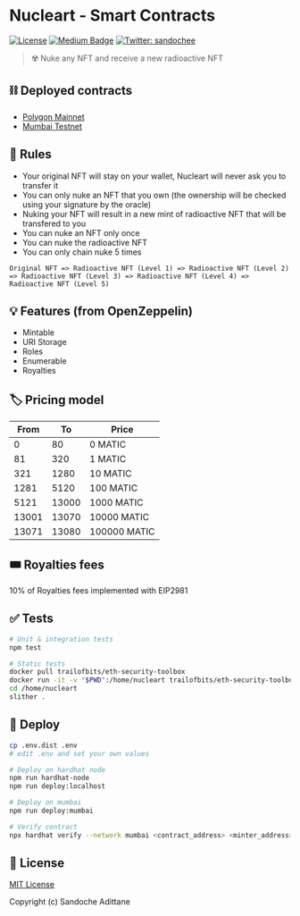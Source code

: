 # Nucleart - Smart Contracts

[![License](https://img.shields.io/github/license/mashape/apistatus.svg)](./LICENSE)
[![Medium Badge](https://badgen.net/badge/icon/medium?icon=medium&label)](https://medium.com/@sandoche)
[![Twitter: sandochee](https://img.shields.io/twitter/follow/sandochee.svg?style=social)](https://twitter.com/sandochee)

> ☢️ Nuke any NFT and receive a new radioactive NFT

## ⛓️ Deployed contracts

- [Polygon Mainnet](https://polygonscan.com/address/0x2dba6480433f8d329ad0553c4134678482627f16#code)
- [Mumbai Testnet](https://mumbai.polygonscan.com/address/0xB9DA8b6334ffDc7188355bF48d929d7077cCA9ea#code)

## 📜 Rules

- Your original NFT will stay on your wallet, Nucleart will never ask you to transfer it
- You can only nuke an NFT that you own (the ownership will be checked using your signature by the oracle)
- Nuking your NFT will result in a new mint of radioactive NFT that will be transfered to you
- You can nuke an NFT only once
- You can nuke the radioactive NFT
- You can only chain nuke 5 times

```
Original NFT => Radioactive NFT (Level 1) => Radioactive NFT (Level 2) => Radioactive NFT (Level 3) => Radioactive NFT (Level 4) => Radioactive NFT (Level 5)
```

## 💡 Features (from OpenZeppelin)

- Mintable
- URI Storage
- Roles
- Enumerable
- Royalties

## 🏷️ Pricing model

| From  | To    | Price        |
| ----- | ----- | ------------ |
| 0     | 80    | 0 MATIC      |
| 81    | 320   | 1 MATIC      |
| 321   | 1280  | 10 MATIC     |
| 1281  | 5120  | 100 MATIC    |
| 5121  | 13000 | 1000 MATIC   |
| 13001 | 13070 | 10000 MATIC  |
| 13071 | 13080 | 100000 MATIC |

## 🎟️ Royalties fees

10% of Royalties fees implemented with EIP2981

## ✅ Tests

```sh
# Unit & integration tests
npm test

# Static tests
docker pull trailofbits/eth-security-toolbox
docker run -it -v "$PWD":/home/nucleart trailofbits/eth-security-toolbox
cd /home/nucleart
slither .
```

## 🚀 Deploy

```sh
cp .env.dist .env
# edit .env and set your own values

# Deploy on hardhat node
npm run hardhat-node
npm run deploy:localhost

# Deploy on mumbai
npm run deploy:mumbai

# Verify contract
npx hardhat verify --network mumbai <contract_address> <minter_address>
```

## 📄 License

[MIT License](./LICENSE)

Copyright (c) Sandoche Adittane
